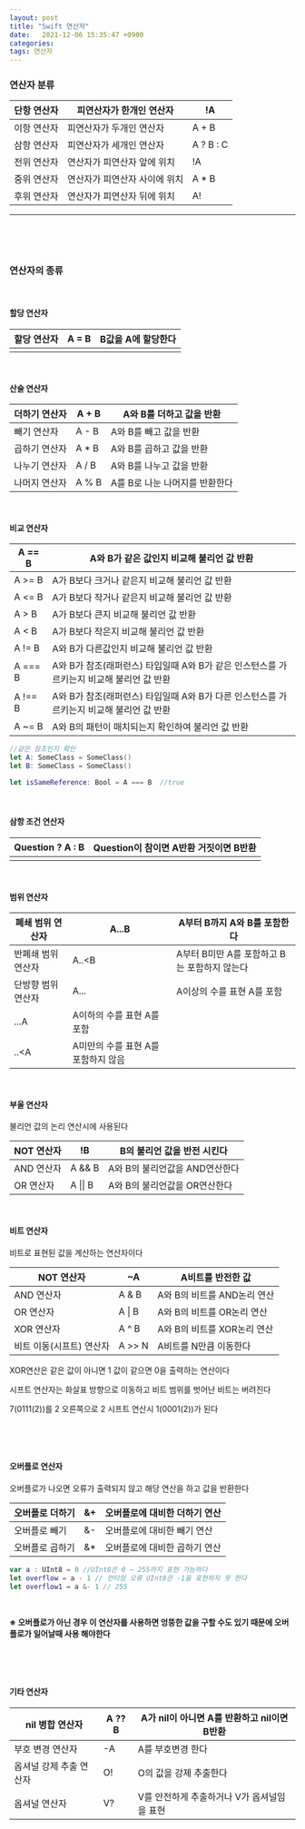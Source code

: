 ```yaml
---
layout: post
title: "Swift 연산자"
date:   2021-12-06 15:35:47 +0900
categories:
tags: 연산자
---
```


### **연산자 분류**

| 단항 연산자 | 피연산자가 한개인 연산자      | !A        |
| ----------- | ----------------------------- | --------- |
| 이항 연산자 | 피연산자가 두개인 연산자      | A + B     |
| 삼항 연산자 | 피연산자가 세개인 연산자      | A ? B : C |
| 전위 연산자 | 연산자가 피연산자 앞에 위치   | !A        |
| 중위 연산자 | 연산자가 피연산자 사이에 위치 | A * B     |
| 후위 연산자 | 연산자가 피연산자 뒤에 위치   | A!        |

****

&nbsp;

&nbsp;

### **연산자의 종류**

&nbsp;

#### **할당 연산자**

| 할당 연산자 | A = B | B값을 A에 할당한다 |
| ----------- | ----- | ------------------ |
|             |       |                    |

&nbsp;

#### **산술 연산자**

| 더하기 연산자 | A + B | A와 B를 더하고 값을 반환       |
| ------------- | ----- | ------------------------------ |
| 빼기 연산자   | A - B | A와 B를 빼고 값을 반환         |
| 곱하기 연산자 | A * B | A와 B를 곱하고 값을 반환       |
| 나누기 연산자 | A / B | A와 B를 나누고 값을 반환       |
| 나머지 연산자 | A % B | A를 B로 나눈 나머지를 반환한다 |

&nbsp;

#### **비교 연산자**

| A == B  | A와 B가 같은 값인지 비교해 불리언 값 반환                    |
| ------- | ------------------------------------------------------------ |
| A >= B  | A가 B보다 크거나 같은지 비교해 불리언 값 반환                |
| A <= B  | A가 B보다 작거나 같은지 비교해 불리언 값 반환                |
| A > B   | A가 B보다 큰지 비교해 불리언 값 반환                         |
| A < B   | A가 B보다 작은지 비교해 불리언 값 반환                       |
| A != B  | A와 B가 다른값인지 비교해 불리언 값 반환                     |
| A === B | A와 B가 참조(래퍼런스) 타입일때 A와 B가 같은 인스턴스를 가르키는지 비교해 불리언 값 반환 |
| A !== B | A와 B가 참조(래퍼런스) 타입일때 A와 B가 다른 인스턴스를 가르키는지 비교해 불리언 값 반환 |
| A ~= B  | A와 B의 패턴이 매치되는지 확인하여 불리언 값 반환            |

``` swift
//같은 참조인지 확인
let A: SomeClass = SomeClass()
let B: SomeClass = SomeClass()

let isSameReference: Bool = A === B  //true
```

&nbsp;

#### **삼항 조건 연산자**

| Question ? A : B | Question이 참이면 A반환 거짓이면 B반환 |
| ---------------- | -------------------------------------- |
|                  |                                        |

&nbsp;

#### **범위 연산자**

| 폐쇄 범위 연산자   | A...B                               | A부터 B까지 A와 B를 포함한다                 |
| ------------------ | ----------------------------------- | -------------------------------------------- |
| 반폐쇄 범위 연산자 | A..<B                               | A부터 B미만 A를 포함하고 B는 포함하지 않는다 |
| 단방향 범위 연산자 | A...                                | A이상의 수를 표현 A를 포함                   |
| ...A               | A이하의 수를 표현 A를 포함          |                                              |
| ..<A               | A미만의 수를 표현 A를 포함하지 않음 |                                              |

&nbsp;

#### **부울 연산자**

불리언 값의 논리 연산시에 사용된다

| NOT 연산자 | !B       | B의 불리언 값을 반전 시킨다    |
| ---------- | -------- | ------------------------------ |
| AND 연산자 | A && B   | A와 B의 불리언값을 AND연산한다 |
| OR 연산자  | A \|\| B | A와 B의 불리언값을 OR연산한다  |

&nbsp;

#### **비트 연산자**

비트로 표현된 값을 계산하는 연산자이다

| NOT 연산자               | ~A     | A비트를 반전한 값           |
| ------------------------ | ------ | --------------------------- |
| AND 연산자               | A & B  | A와 B의 비트를 AND논리 연산 |
| OR 연산자                | A \| B | A와 B의 비트를 OR논리 연산  |
| XOR 연산자               | A ^ B  | A와 B의 비트를 XOR논리 연산 |
| 비트 이동(시프트) 연산자 | A >> N | A비트를 N만큼 이동한다      |

XOR연산은  같은 값이 아니면 1 값이 같으면 0을 출력하는 연산이다

시프트 연산자는 화살표 방향으로 이동하고 비트 범위를 벗어난 비트는 버려진다

7(0111(2))를 2 오른쪽으로 2 시프트 연산시 1(0001(2))가 된다

&nbsp;

&nbsp;

#### **오버플로 연산자**

오버플로가 나오면 오류가 출력되지 않고 해당 연산을 하고 값을 반환한다

| 오버플로 더하기 | &+   | 오버플로에 대비한 더하기 연산 |
| --------------- | ---- | ----------------------------- |
| 오버플로 빼기   | &-   | 오버플로에 대비한 빼기 연산   |
| 오버플로 곱하기 | &*   | 오버플로에 대비한 곱하기 연산 |

```swift
var a : UInt8 = 0 //UInt8은 0 ~ 255까지 표현 가능하다
let overflow = a - 1 // 런타임 오류 UInt8은 -1을 표현하지 못 한다
let overflow1 = a &- 1 // 255
```

&nbsp;

**※ 오버플로가 아닌 경우 이 연산자를 사용하면 엉뚱한 값을 구할 수도 있기 때문에 오버플로가 일어날때 사용 해야한다** 

&nbsp;

&nbsp;

#### **기타 연산자**

| nil 병합 연산자         | A ?? B | A가 nil이 아니면 A를 반환하고 nil이면 B반환 |
| ----------------------- | ------ | ------------------------------------------- |
| 부호 변경 연산자        | -A     | A를 부호변경 한다                           |
| 옵셔널 강제 추출 연산자 | O!     | O의 값을 강제 추출한다                      |
| 옵셔널 연산자           | V?     | V를 안전하게 추출하거나 V가 옵셔널임을 표현 |